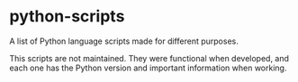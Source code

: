# python-scripts
A list of Python language scripts made for different purposes.

This scripts are not maintained. They were functional when developed, and each one has the Python 
version and important information when working.
